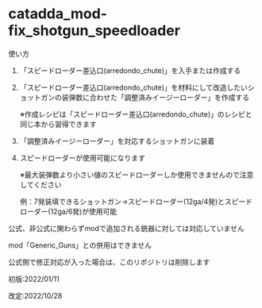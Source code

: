 # catadda_mod-fix_shotgun_speedloader
使い方

1. 「スピードローダー差込口(arredondo_chute)」を入手または作成する

2. 「スピードローダー差込口(arredondo_chute)」を材料にして改造したいショットガンの装弾数に合わせた「調整済みイージーローダー」を作成する

   ※作成レシピは「スピードローダー差込口(arredondo_chute)」のレシピと同じ本から習得できます

3. 「調整済みイージーローダー」を対応するショットガンに装着

4. スピードローダーが使用可能になります

   ※最大装弾数より小さい値のスピードローダーしか使用できませんので注意してください

   例：7発装填できるショットガン→スピードローダー(12ga/4発)とスピードローダー(12ga/6発)が使用可能





公式、非公式に関わらずmodで追加される銃器に対しては対応していません

mod「Generic_Guns」との併用はできません

公式側で修正対応が入った場合は、このリポジトリは削除します





初版:2022/01/11

改定:2022/10/28
